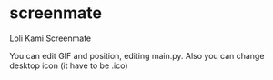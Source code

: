 # screenmate
Loli Kami Screenmate

You can edit GIF and position, editing main.py. Also you can change desktop icon (it have to be .ico)
